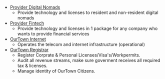- [Provider Digital Nomads](ow_digitalnomads.md)
    - Provide technology and licenses to resident and non-resident digital nomads
- [Provider Fintech](ow_financial_licenses.md)
    - Provide technology and licenses in 1 package for any company who wants to provide financial services
- [OurTown Internet](ow_internet.md)
    - Operates the telecom and internet infrastructure (operational)
- [OurTown Registrar](ow_registrar.md)
    - Register Corprate & Personal Licenses/Visa's/Workpermits.
    - Audit all revenue streams, make sure goverment receives all required tax & licenses.
    - Manage identity of OurTown Citizens.
